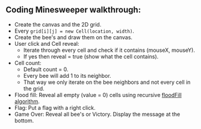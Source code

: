 ## Coding Minesweeper walkthrough:

* Create the canvas and the 2D grid.
* Every ```grid[i][j] = new Cell(location, width)```.
* Create the bee's and draw them on the canvas.
* User click and Cell reveal:
  * Iterate through every cell and check if it contains (mouseX, mouseY).
  * If yes then reveal = true (show what the cell contains).
* Cell count:
  * Default count = 0.
  * Every bee will add 1 to its neighbor.
  * That way we only iterate on the bee neighbors and not every cell in the grid.
* Flood fill: Reveal all empty (value = 0) cells using recursive [floodFill algorithm](https://en.wikipedia.org/wiki/Flood_fill).
* Flag: Put a flag with a right click.
* Game Over: Reveal all bee's or Victory. Display the message at the bottom.
